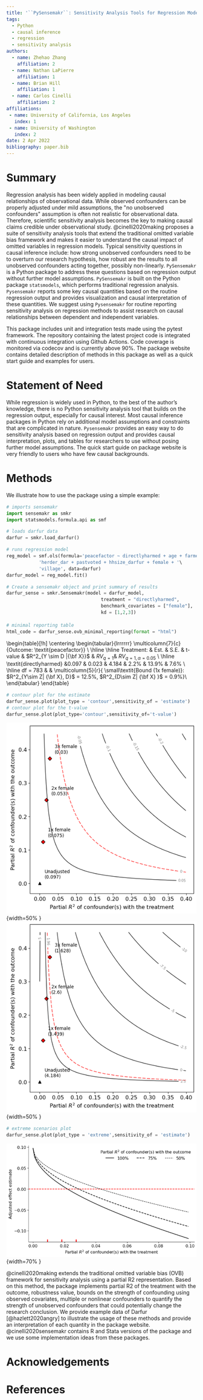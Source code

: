 ```yaml
---
title: '``PySensemakr``: Sensitivity Analysis Tools for Regression Models in Python'
tags:
  - Python
  - causal inference
  - regression
  - sensitivity analysis
authors:
  - name: Zhehao Zhang
    affiliation: 2
  - name: Nathan LaPierre
  	affiliation: 1
  - name: Brian Hill
  	affiliation: 1
  - name: Carlos Cinelli
  	affiliation: 2
affiliations:
 - name: University of California, Los Angeles
   index: 1
 - name: University of Washington
   index: 2
date: 2 Apr 2022
bibliography: paper.bib
---
```


# Summary

Regression analysis has been widely applied in modeling causal relationships of observational data. While observed confounders can be properly adjusted under mild assumptions, the "no unobserved confounders" assumption is often not realistic for observational data. Therefore, scientific sensitivity analysis becomes the key to making causal claims credible under observational study. @cinelli2020making proposes a suite of sensitivity analysis tools that extend the traditional omitted variable bias framework and makes it easier to understand the causal impact of omitted variables in regression models. Typical sensitivity questions in causal inference include: how strong unobserved confounders need to be to overturn our research hypothesis, how robust are the results to all unobserved confounders acting together, possibly non-linearly. ``PySensemakr`` is a Python package to address these questions based on regression output without further model assumptions. ``PySensemakr`` is built on the Python package ``statsmodels``, which performs traditional regression analysis. ``Pysensemakr`` reports some key causal quantities based on the routine regression output and provides visualization and causal interpretation of these quantities. We suggest using ``Pysensemakr`` for routine reporting sensitivity analysis on regression methods to assist research on causal relationships between dependent and independent variables.

This package includes unit and integration tests made using the pytest framework. The repository containing the latest project code is integrated with continuous integration using Github Actions. Code coverage is monitored via codecov and is currently above 90%. The package website contains detailed description of methods in this package as well as a quick start guide and examples for users.



# Statement of Need

While regression is widely used in Python, to the best of the author’s knowledge, there is no Python sensitivity analysis tool that builds on the regression output, especially for causal interest. Most causal inference packages in Python rely on additional model assumptions and constraints that are complicated in nature. ``Pysensemakr`` provides an easy way to do sensitivity analysis based on regression output and provides causal interpretation, plots, and tables for researchers to use without posing further model assumptions. The quick start guide on package website is very friendly to users who have few causal backgrounds.



# Methods

We illustrate how to use the package using a simple example:

```python
# imports sensemakr
import sensemakr as smkr
import statsmodels.formula.api as smf
```


```python
# loads darfur data
darfur = smkr.load_darfur()
```


```python
# runs regression model
reg_model = smf.ols(formula='peacefactor ~ directlyharmed + age + farmer_dar + '\
            'herder_dar + pastvoted + hhsize_darfur + female + '\
            'village', data=darfur)
darfur_model = reg_model.fit()

```




```python
# Create a sensemakr object and print summary of results
darfur_sense = smkr.Sensemakr(model = darfur_model,
                                   treatment = "directlyharmed",
                                   benchmark_covariates = ["female"],
                                   kd = [1,2,3])

# minimal reporting table
html_code = darfur_sense.ovb_minimal_reporting(format = "html")
```


\begin{table}[!h]
\centering
\begin{tabular}{lrrrrrr}
\multicolumn{7}{c}{Outcome: \textit{peacefactor}} \\
\hline \hline
Treatment: & Est. & S.E. & t-value & $R^2_{Y \sim D |{\bf X}}$ & $RV_{q =1}$& $RV_{q = 1, \alpha = 0.05}$  \\
\hline
\textit{directlyharmed} &0.097 & 0.023 & 4.184 & 2.2\% & 13.9\% & 7.6\% \\
\hline
df = 783 & & \multicolumn{5}{r}{ \small\textit{Bound (1x female)}: $R^2_{Y\sim Z| {\bf X}, D}$ = 12.5\%, $R^2_{D\sim Z| {\bf X} }$ = 0.9\%}\\
\end{tabular}
\end{table}


```python
# contour plot for the estimate
darfur_sense.plot(plot_type = 'contour',sensitivity_of = 'estimate')
# contour plot for the t-value
darfur_sense.plot(plot_type='contour',sensitivity_of='t-value')
```



![](output_4_0.png){width=50% } ![](output_5_0.png){width=50% }






```python
# extreme scenarios plot
darfur_sense.plot(plot_type = 'extreme',sensitivity_of = 'estimate')
```



![](output_6_0.png){width=70% }




@cinelli2020making extends the traditional omitted variable bias (OVB) framework for sensitivity analysis using a partial R2 representation. Based on this method, the package implements partial R2 of the treatment with the outcome, robustness value, bounds on the strength of confounding using observed covariates, multiple or nonlinear confounders to quantify the strength of unobserved confounders that could potentially change the research conclusion. We provide example data of Darfur [@hazlett2020angry] to illustrate the usage of these methods and provide an interpretation of each quantity in the package website. @cinelli2020sensemakr contains R and Stata versions of the package and we use some implementation ideas from these packages.



# Acknowledgements




# References
